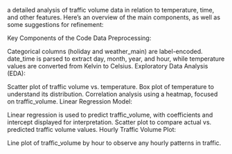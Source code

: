  a detailed analysis of traffic volume data in relation to temperature, time, and other features. Here’s an overview of the main components, as well as some suggestions for refinement:

Key Components of the Code
Data Preprocessing:

Categorical columns (holiday and weather_main) are label-encoded.
date_time is parsed to extract day, month, year, and hour, while temperature values are converted from Kelvin to Celsius.
Exploratory Data Analysis (EDA):

Scatter plot of traffic volume vs. temperature.
Box plot of temperature to understand its distribution.
Correlation analysis using a heatmap, focused on traffic_volume.
Linear Regression Model:

Linear regression is used to predict traffic_volume, with coefficients and intercept displayed for interpretation.
Scatter plot to compare actual vs. predicted traffic volume values.
Hourly Traffic Volume Plot:

Line plot of traffic_volume by hour to observe any hourly patterns in traffic.
